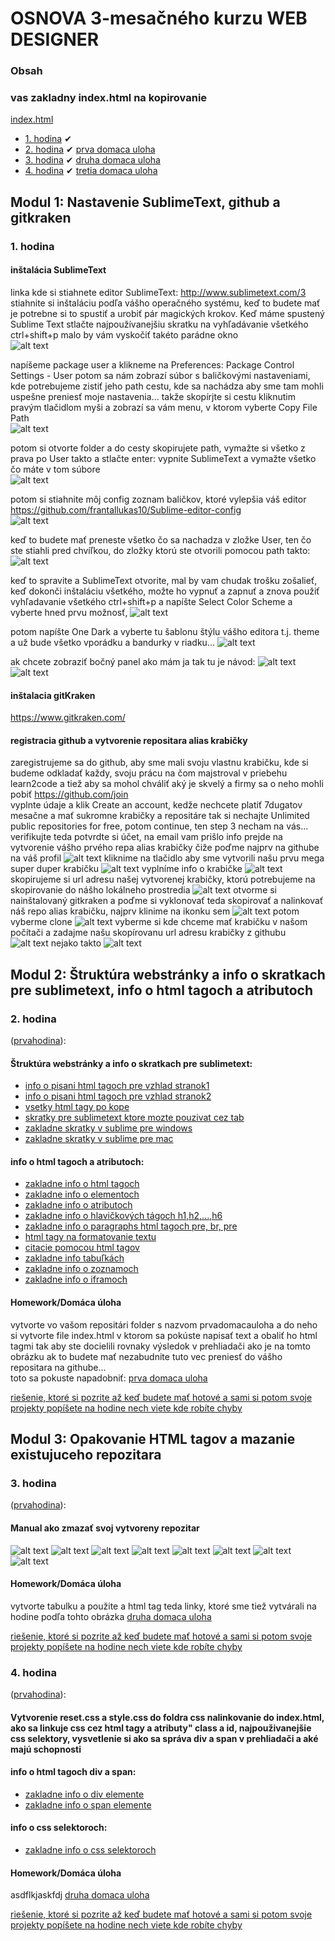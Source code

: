 # OSNOVA 3-mesačného kurzu WEB DESIGNER

### Obsah
#### 

### vas zakladny index.html na kopirovanie</br>
[index.html](/default/index.html)

- [1. hodina](#1) &#10004;
- [2. hodina](#2) &#10004;
[prva domaca uloha](/2/firsthomework.png)<br>
- [3. hodina](#3) &#10004;
[druha domaca uloha](/3/secondhomework.png)<br>
- [4. hodina](#4) &#10004;
[tretia domaca uloha](/4/2.png)<br>

## Modul 1: Nastavenie SublimeText, github a gitkraken

### <a name="1">1. hodina</a>

#### inštalácia SublimeText</br>
linka kde si stiahnete editor SublimeText: <a name="http://www.sublimetext.com/3">http://www.sublimetext.com/3</a></br>
stiahnite si inštaláciu podľa vášho operačného systému, keď to budete mať je potrebne si to spustiť a urobiť pár magických krokov.
Keď máme spustený Sublime Text stlačte najpoužívanejšiu skratku na vyhľadávanie všetkého ctrl+shift+p
malo by vám vyskočiť takéto parádne okno</br> 
![alt text](/1/1.png)

napíšeme package user a klikneme na Preferences: Package Control Settings - User potom sa nám zobrazí súbor s baličkovými nastaveniami, kde potrebujeme zistiť jeho path cestu, kde sa nachádza aby sme tam mohli uspešne preniesť moje nastavenia... takže skopírjte si cestu kliknutim pravým tlačidlom myši a zobrazí sa vám menu, v ktorom vyberte Copy File Path</br>
![alt text](/1/2.png)

potom si otvorte folder a do cesty skopirujete path, vymažte si všetko z prava po User takto a stlačte enter: vypnite SublimeText a vymažte všetko čo máte v tom súbore</br>
![alt text](/1/4.png)

potom si stiahnite môj config zoznam baličkov, ktoré vylepšia váš editor <a name="https://github.com/frantallukas10/Sublime-editor-config">https://github.com/frantallukas10/Sublime-editor-config</a></br>
![alt text](/1/5.png)

keď to budete mať preneste všetko čo sa nachadza v zložke User, ten čo ste stiahli pred chvíľkou, do zložky ktorú ste otvorili pomocou path takto:</br>
![alt text](/1/6.png)

keď to spravite a SublimeText otvorite, mal by vam chudak trošku zošalieť, keď dokonči inštaláciu všetkého, možte ho vypnuť a zapnuť a znova použiť vyhľadavanie všetkého ctrl+shift+p a napíšte Select Color Scheme a vyberte hned prvu možnosť, 
![alt text](/1/7.png)

potom napíšte One Dark a vyberte tu šablonu štýlu vášho editora t.j. theme a už bude všetko vporádku a bandurky v riadku...
![alt text](/1/8.png)

ak chcete zobraziť bočný panel ako mám ja tak tu je návod:
![alt text](/1/9.png)
![alt text](/1/10.png)

#### inštalacia gitKraken</br>
<a name="https://www.gitkraken.com/">https://www.gitkraken.com/</a></br>

#### registracia github a vytvorenie repositara alias krabičky</br>
zaregistrujeme sa do github, aby sme mali svoju vlastnu krabičku, kde si budeme odkladať každy, svoju prácu na čom majstroval v priebehu learn2code a tiež aby sa mohol chváliť aký je skvelý a firmy sa o neho mohli pobiť <a name="https://github.com/join">https://github.com/join</a></br>
vyplnte údaje a klik Create an account, kedže nechcete platiť 7dugatov mesačne a mať sukromne krabičky a repositáre tak si nechajte Unlimited public repositories for free, potom continue, ten step 3 necham na vás...
verifikujte teda potvrdte si účet, na email vam prišlo info
prejde na vytvorenie vášho prvého repa alias krabičky čiže poďme najprv na githube na váš profil
![alt text](/1/11.png)
kliknime na tlačidlo aby sme vytvorili našu prvu mega super duper krabičku
![alt text](/1/12.png)
vyplníme info o krabičke
![alt text](/1/13.png)
skopirujeme si url adresu našej vytvorenej krabičky, ktorú potrebujeme na skopirovanie do nášho lokálneho prostredia
![alt text](/1/14.png)
otvorme si nainštalovaný gitkraken a poďme si vyklonovať teda skopirovať a nalinkovať náš repo alias krabičku, najprv klinime na ikonku sem
![alt text](/1/15.png)
potom vyberme clone
![alt text](/1/16.png)
vyberme si kde chceme mať krabičku v našom počítači a zadajme našu skopírovanu url adresu krabičky z githubu
![alt text](/1/17.png)
nejako takto
![alt text](/1/18.png)

## Modul 2: Štruktúra webstránky a info o skratkach pre sublimetext, info o html tagoch a atributoch

### <a name="2">2. hodina</a>
([prvahodina](/prvahodina)):
#### Štruktúra webstránky a info o skratkach pre sublimetext:</br>
- [info o pisani html tagoch pre vzhlad stranok1](https://www.w3schools.com/html/html_layout.asp)</br>
- [info o pisani html tagoch pre vzhlad stranok2](https://www.developer.com/lang/understanding-the-proper-way-to-lay-out-a-page-with-html5.html)</br>
- [vsetky html tagy po kope](http://overapi.com/html)</br>
- [skratky pre sublimetext ktore mozte pouzivat cez tab](https://docs.emmet.io/cheat-sheet)</br>
- [zakladne skratky v sublime pre windows](http://docs.sublimetext.info/en/latest/reference/keyboard_shortcuts_win.html)</br>
- [zakladne skratky v sublime pre mac](http://docs.sublimetext.info/en/latest/reference/keyboard_shortcuts_osx.html)</br>

#### info o html tagoch a atributoch:</br>
- [zakladne info o html tagoch](http://overapi.com/html)</br>
- [zakladne info o elementoch](https://www.w3schools.com/html/html_elements.asp)</br>
- [zakladne info o atributoch](https://www.w3schools.com/html/html_attributes.asp)</br>
- [zakladne info o hlavičkových tágoch h1,h2,...,h6](https://www.w3schools.com/html/html_headings.asp)</br>
- [zakladne info o paragraphs html tagoch pre, br, pre](https://www.w3schools.com/html/html_paragraphs.asp)</br>
- [html tagy na formatovanie textu](https://www.w3schools.com/html/html_formatting.asp)</br>
- [citacie pomocou html tagov](https://www.w3schools.com/html/html_paragraphs.asp)</br>
- [zakladne info tabuľkách](https://www.w3schools.com/html/html_tables.asp)</br>
- [zakladne info o zoznamoch](https://www.w3schools.com/html/html_lists.asp)</br>
- [zakladne info o iframoch](https://www.w3schools.com/html/html_iframe.asp)</br>

#### Homework/Domáca úloha</br>
vytvorte vo vašom repositári folder s nazvom prvadomacauloha a do neho si vytvorte file index.html v ktorom sa pokúste napisať text a obaliť ho html tagmi tak aby ste docielili rovnaky výsledok v prehliadači ako je na tomto obrázku ak to budete mať nezabudnite tuto vec preniesť do vášho repositara na githube...<br>
toto sa pokuste napadobniť: [prva domaca uloha](/2/firsthomework.png)<br>

[riešenie, ktoré si pozrite až keď budete mať hotové a sami si potom svoje projekty popíšete na hodine nech viete kde robíte chyby](/2/solution.html)<br>

## Modul 3: Opakovanie HTML tagov a mazanie existujuceho repozitara

### <a name="3">3. hodina</a>
([prvahodina](/druhahodina)):
#### Manual ako zmazať svoj vytvoreny repozitar</br>
![alt text](/3/1.png)
![alt text](/3/2.png)
![alt text](/3/3.png)
![alt text](/3/4.png)
![alt text](/3/5.png)
![alt text](/3/6.png)
![alt text](/3/7.png)
![alt text](/3/8.png)

#### Homework/Domáca úloha</br>
vytvorte tabulku a použite a html tag teda linky, ktoré sme tiež vytvárali na hodine podľa tohto obrázka
[druha domaca uloha](/3/secondhomework.png)<br>

[riešenie, ktoré si pozrite až keď budete mať hotové a sami si potom svoje projekty popíšete na hodine nech viete kde robíte chyby](/3/solution.html)<br>

### <a name="4">4. hodina</a>
([prvahodina](/tretiahodina)):
#### Vytvorenie reset.css a style.css do foldra css nalinkovanie do index.html, ako sa linkuje css cez html tagy a atributy" class a id, najpouživanejšie css selektory, vysvetlenie si ako sa správa div a span v prehliadači a aké majú schopnosti</br>

#### info o html tagoch div a span:</br>
- [zakladne info o div elemente](https://www.w3schools.com/tags/tag_div.asp)</br>
- [zakladne info o span elemente](https://www.w3schools.com/tags/tag_span.asp)</br>

#### info o css selektoroch:</br>
- [zakladne info o css selektoroch](https://www.w3schools.com/cssref/css_selectors.asp)</br>

#### Homework/Domáca úloha</br>
asdflkjaskfdj
[druha domaca uloha](/4/2.png)<br>

[riešenie, ktoré si pozrite až keď budete mať hotové a sami si potom svoje projekty popíšete na hodine nech viete kde robíte chyby](/4/homework)<br>
